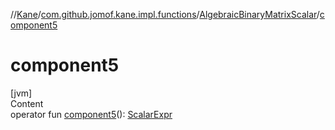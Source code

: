 //[Kane](../../index.md)/[com.github.jomof.kane.impl.functions](../index.md)/[AlgebraicBinaryMatrixScalar](index.md)/[component5](component5.md)



# component5  
[jvm]  
Content  
operator fun [component5](component5.md)(): [ScalarExpr](../../com.github.jomof.kane/-scalar-expr/index.md)  



